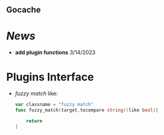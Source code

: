 ## **Gocache**
# ***News***
* **add plugin functions** 3/14/2023
# **Plugins Interface**
+ *fuzzy match* like:
    ```go
    var classname = "fuzzy match"
    func fuzzy_match(target,tocompare string)(like bool){

        return
    }
    ```